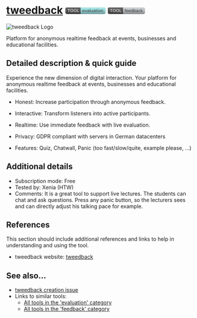 # [tweedback](https://tweedback.de/?l=en)  [<img src="images/evaluation.png" align="bottom">](https://github.com/e-CLOSE/Toolbox/issues?q=label%3A01_TOOL+label%3Aevaluation) [<img src="images/feedback.png" align="bottom">](https://github.com/e-CLOSE/Toolbox/issues?q=label%3A01_TOOL+label%3Afeedback)

![tweedback Logo](https://user-images.githubusercontent.com/96419022/157417421-91cb1b2a-66b6-409d-b89a-2b8d6feb8542.png)

Platform for anonymous realtime feedback at events, businesses and educational facilities.


## Detailed description & quick guide

Experience the new dimension of digital interaction.
Your platform for anonymous realtime feedback at events, businesses and educational facilities.

+ Honest:
Increase participation through anonymous feedback.

+ Interactive:
Transform listeners into active participants.

+ Realtime:
Use immediate feedback with live evaluation.

+ Privacy:
GDPR compliant with servers in German datacenters

+ Features: Quiz, Chatwall, Panic (too fast/slow/quite, example please, ...)


## Additional details

- Subscription mode: Free
- Tested by: Xenia (HTW)
- Comments: It is a great tool to support live lectures. The students can chat and ask questions. Press any panic button, so the lecturers sees and can directly adjust his talking pace for example.


## References

This section should include additional references and links to help in
understanding and using the tool.

- tweedback website: [tweedback](https://tweedback.de/?l=en)


## See also...

- [tweedback creation issue](https://github.com/e-CLOSE/Toolbox/issues/78)
- Links to similar tools:
  - [All tools in the 'evaluation' category](https://github.com/e-CLOSE/Toolbox/issues?q=label%3A01_TOOL+label%3Aevaluation)
  - [All tools in the 'feedback' category](https://github.com/e-CLOSE/Toolbox/issues?q=label%3A01_TOOL+label%3Afeedback)
